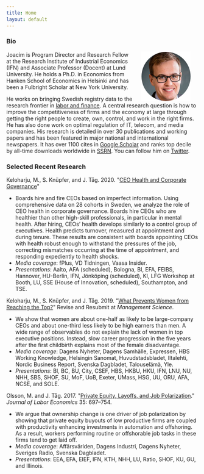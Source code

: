 ```yaml
---
title: Home
layout: default
---
```


### Bio
<img src="/assets/pictures/joacim_round.jpg" align="right" hspace="20">Joacim is Program Director and Research Fellow at the Research Institute of Industrial Economics (IFN) and Associate Professor (Docent) at Lund University. He holds a Ph.D. in Economics from Hanken School of Economics in Helsinki and has been a Fulbright Scholar at New York University.

He works on bringing Swedish registry data to the research frontier in [labor and finance](https://www.joacimtag.se/laborandfinance.html). A central research question is how to improve the competitiveness of firms and the economy at large through getting the right people to create, own, control, and work in the right firms. He has also done work on optimal regulation of IT, telecom, and media companies. His research is detailed in over 30 publications and working papers and has been featured in major national and international newspapers. It has over 1100 cites in [Google Scholar](http://scholar.google.com/citations?user=Q0dCshQAAAAJ&amp;hl=en) and ranks top decile by all-time downloads worldwide in [SSRN](https://papers.ssrn.com/sol3/cf_dev/AbsByAuth.cfm?per_id=397712). You can follow him on [Twitter](https://twitter.com/joacimtag).

### Selected Recent Research

Keloharju, M., S. Knüpfer, and J. Tåg. 2020. "<a href="http://ssrn.com/abstract=3560071" target="_blank" rel="noopener noreferrer">CEO Health and Corporate Governance</a>" 
* Boards hire and fire CEOs based on imperfect information. Using comprehensive data on 28 cohorts in Sweden, we analyze the role of CEO health in corporate governance. Boards hire CEOs who are healthier than other high-skill professionals, in particular in mental health. After hiring, CEOs’ health develops similarly to a control group of executives. Health predicts turnover, measured at appointment and during tenure. These results are consistent with boards appointing CEOs with health robust enough to withstand the pressures of the job, correcting mismatches occurring at the time of appointment, and responding expediently to health shocks.
* <em>Media coverage</em>: fPlus, VD Tidningen, Vaasa Insider. 
* <em>Presentations</em>: Aalto, AFA (scheduled), Bologna, BI, EFA, FEIBS, Hannover, HU-Berlin, IFN, Jönköping (scheduled), KI, LFG Workshop at Booth, LU, SSE (House of Innovation, scheduled), Southampton, and TSE.

Keloharju, M., S. Knüpfer, and J. Tåg. 2019. "<a href="https://ssrn.com/abstract=2730207" target="_blank" rel="noopener noreferrer">What Prevents Women from Reaching the Top?</a>" Revise and Resubmit at <em>Management Science</em>.
* We show that women are about one-half as likely to be large-company CEOs and about one-third less likely to be high earners than men. A wide range of observables do not explain the lack of women in top executive positions. Instead, slow career progression in the five years after the first childbirth explains most of the female disadvantage. 
* <em>Media coverage</em>: Dagens Nyheter, Dagens Samhälle, Expressen, HBS Working Knowledge, Helsingin Sanomat, Huvudstadsbladet, Iltalehti, Nordic Business Report, Svenska Dagbladet, Talouselämä, Yle.
* <em>Presentations</em>: BI, BC, BU, City, CSEF, HBS, HKBU, HKU, IFN, LNU, NU, NHH, SBS, SHOF, SU, MoF, UoB, Exeter, UMass, HSG, UU, ORU, AFA, NCSE, and SOLE.

Olsson, M. and J. Tåg. 2017. "<a href="https://doi.org/10.1086/690712" target="_blank" rel="noopener noreferrer">Private Equity, Layoffs, and Job Polarization</a>." <em>Journal of Labor Economics</em> 35: 697–754.
* We argue that ownership change is one driver of job polarization by showing that private equity buyouts of low productive firms are coupled with productivity enhancing investments in automation and offshoring. As a result, workers performing routine or offshorable job tasks in these firms tend to get laid off. 
* <em>Media coverage</em>: Affärsvärlden, Dagens Industri, Dagens Nyheter, Sveriges Radio, Svenska Dagbladet.
* <em>Presentations</em>: EEA, EFA, EIEF, IFN, KTH, NHH, LU, Ratio, SHOF, KU, GU, and Illinois.